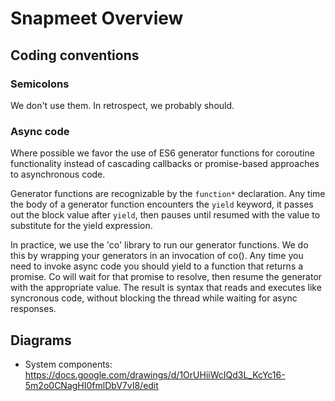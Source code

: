 # Snapmeet Overview

## Coding conventions

### Semicolons
We don't use them. In retrospect, we probably should. 

### Async code
Where possible we favor the use of ES6 generator functions for coroutine functionality instead of cascading callbacks or promise-based approaches to asynchronous code.

Generator functions are recognizable by the `function*` declaration.  Any time the body of a generator function encounters the `yield` keyword, it passes out the block value after `yield`, then pauses until resumed with the value to substitute for the yield expression. 

In practice, we use the 'co' library to run our generator functions. We do this by wrapping your generators in an invocation of co(). Any time you need to invoke async code you should yield to a function that returns a promise. Co will wait for that promise to resolve, then resume the generator with the appropriate value.  The result is syntax that reads and executes like syncronous code, without blocking the thread while waiting for async responses.

## Diagrams
- System components: https://docs.google.com/drawings/d/1OrUHiiWcIQd3L_KcYc16-5m2o0CNagHI0fmlDbV7vI8/edit

